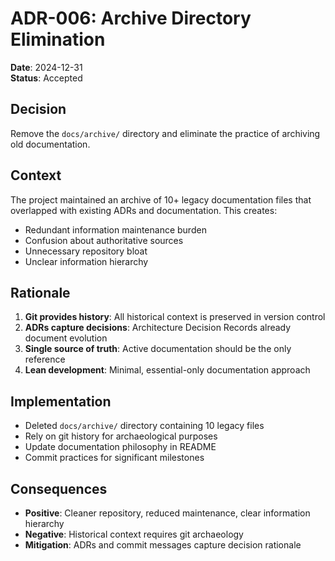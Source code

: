 # ADR-006: Archive Directory Elimination

**Date**: 2024-12-31  
**Status**: Accepted  

## Decision
Remove the `docs/archive/` directory and eliminate the practice of archiving old documentation.

## Context
The project maintained an archive of 10+ legacy documentation files that overlapped with existing ADRs and documentation. This creates:
- Redundant information maintenance burden
- Confusion about authoritative sources
- Unnecessary repository bloat
- Unclear information hierarchy

## Rationale
1. **Git provides history**: All historical context is preserved in version control
2. **ADRs capture decisions**: Architecture Decision Records already document evolution
3. **Single source of truth**: Active documentation should be the only reference
4. **Lean development**: Minimal, essential-only documentation approach

## Implementation
- Deleted `docs/archive/` directory containing 10 legacy files
- Rely on git history for archaeological purposes
- Update documentation philosophy in README
- Commit practices for significant milestones

## Consequences
- **Positive**: Cleaner repository, reduced maintenance, clear information hierarchy
- **Negative**: Historical context requires git archaeology
- **Mitigation**: ADRs and commit messages capture decision rationale
